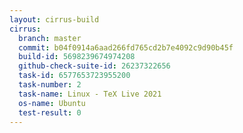 ```yaml
---
layout: cirrus-build
cirrus:
  branch: master
  commit: b04f0914a6aad266fd765cd2b7e4092c9d90b45f
  build-id: 5698239674974208
  github-check-suite-id: 26237322656
  task-id: 6577653723955200
  task-number: 2
  task-name: Linux - TeX Live 2021
  os-name: Ubuntu
  test-result: 0
---
```

